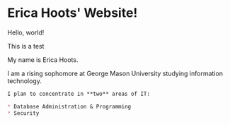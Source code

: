 # Erica Hoots' Website!

Hello, world!

This is a test

My name is Erica Hoots.

I am a rising sophomore at George Mason University studying information technology.

```markdown
I plan to concentrate in **two** areas of IT:

* Database Administration & Programming
* Security
```
